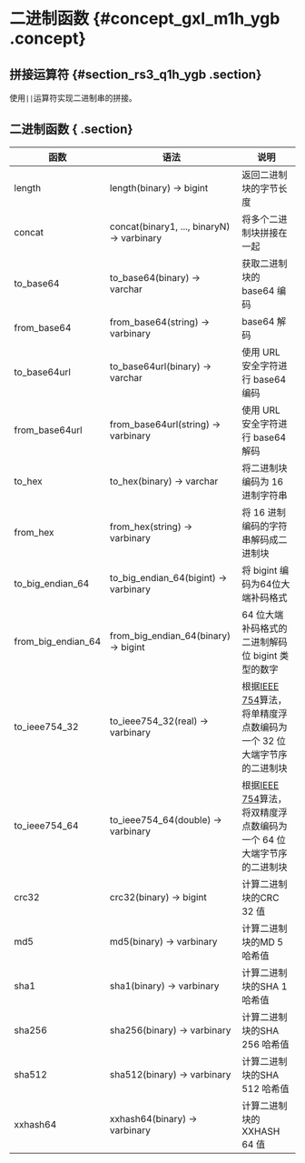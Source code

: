# 二进制函数 {#concept_gxl_m1h_ygb .concept}

## 拼接运算符 {#section_rs3_q1h_ygb .section}

使用`||`运算符实现二进制串的拼接。

## 二进制函数 { .section}

|函数|语法|说明|
|--|--|--|
|length|length\(binary\) → bigint|返回二进制块的字节长度|
|concat|concat\(binary1, ..., binaryN\) → varbinary|将多个二进制块拼接在一起|
|to\_base64|to\_base64\(binary\) → varchar|获取二进制块的base64 编码|
|from\_base64|from\_base64\(string\) → varbinary|base64 解码|
|to\_base64url|to\_base64url\(binary\) → varchar|使用 URL 安全字符进行 base64 编码|
|from\_base64url|from\_base64url\(string\) → varbinary|使用 URL 安全字符进行 base64 解码|
|to\_hex|to\_hex\(binary\) → varchar|将二进制块编码为 16 进制字符串|
|from\_hex|from\_hex\(string\) → varbinary|将 16 进制编码的字符串解码成二进制块|
|to\_big\_endian\_64|to\_big\_endian\_64\(bigint\) → varbinary|将 bigint 编码为64位大端补码格式|
|from\_big\_endian\_64|from\_big\_endian\_64\(binary\) → bigint|64 位大端补码格式的二进制解码位 bigint 类型的数字|
|to\_ieee754\_32|to\_ieee754\_32\(real\) → varbinary|根据[IEEE 754](http://grouper.ieee.org/groups/754/)算法，将单精度浮点数编码为一个 32 位大端字节序的二进制块|
|to\_ieee754\_64|to\_ieee754\_64\(double\) → varbinary|根据[IEEE 754](http://grouper.ieee.org/groups/754/)算法，将双精度浮点数编码为一个 64 位大端字节序的二进制块|
|crc32|crc32\(binary\) → bigint|计算二进制块的CRC 32 值|
|md5|md5\(binary\) → varbinary|计算二进制块的MD 5 哈希值|
|sha1|sha1\(binary\) → varbinary|计算二进制块的SHA 1 哈希值|
|sha256|sha256\(binary\) → varbinary|计算二进制块的SHA 256 哈希值|
|sha512|sha512\(binary\) → varbinary|计算二进制块的SHA 512 哈希值|
|xxhash64|xxhash64\(binary\) → varbinary|计算二进制块的XXHASH 64 值|

